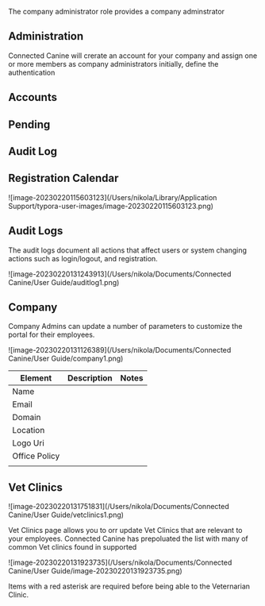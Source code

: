 The company administrator role provides a company adminstrator 



## Administration

Connected Canine will crerate an account for your company and assign one or more members as company administrators initially, define the authentication



## Accounts



## Pending



## Audit Log



## Registration Calendar

![image-20230220115603123](/Users/nikola/Library/Application Support/typora-user-images/image-20230220115603123.png)



## Audit Logs

The audit logs document all actions that affect users or system changing actions such as login/logout, and registration.

![image-20230220131243913](/Users/nikola/Documents/Connected Canine/User Guide/auditlog1.png)

## Company

Company Admins can update a number of parameters to customize the portal for their employees.

![image-20230220131126389](/Users/nikola/Documents/Connected Canine/User Guide/company1.png)



| Element       | Description | Notes |
| ------------- | ----------- | ----- |
| Name          |             |       |
| Email         |             |       |
| Domain        |             |       |
| Location      |             |       |
| Logo Uri      |             |       |
| Office Policy |             |       |
|               |             |       |



## Vet Clinics



![image-20230220131751831](/Users/nikola/Documents/Connected Canine/User Guide/vetclinics1.png)





Vet Clinics page allows you to orr update Vet Clinics that are relevant to your employees. Connected Canine has prepoluated the list with many of common Vet clinics found in supported



![image-20230220131923735](/Users/nikola/Documents/Connected Canine/User Guide/image-20230220131923735.png)



Items with a red asterisk are required before being able to the Veternarian Clinic. 